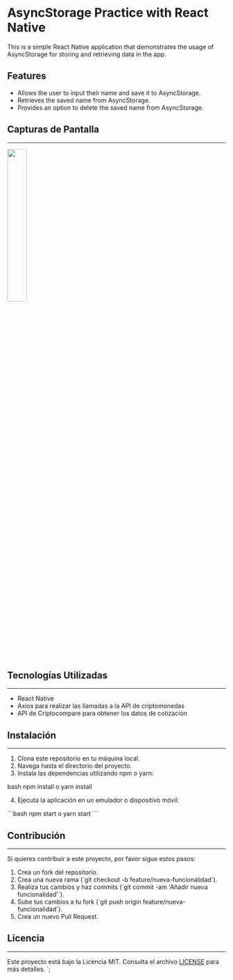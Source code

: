 # AsyncStorage Practice with React Native

This is a simple React Native application that demonstrates the usage of AsyncStorage for storing and retrieving data in the app.

## Features

- Allows the user to input their name and save it to AsyncStorage.
- Retrieves the saved name from AsyncStorage.
- Provides an option to delete the saved name from AsyncStorage.


## Capturas de Pantalla
--------------------
<img src="https://github.com/JoseCrespo00001/asyncStorageReactNative/assets/123144789/e44b9f3a-2c32-4c3b-8974-a9e96cbe8d9d" width="30%" height="30%">


## Tecnologías Utilizadas
--------------------

- React Native
- Axios para realizar las llamadas a la API de criptomonedas
- API de Criptocompare para obtener los datos de cotización

## Instalación
--------------------

1. Clona este repositorio en tu máquina local.
2. Navega hasta el directorio del proyecto.
3. Instala las dependencias utilizando npm o yarn:

bash
npm install
 o
yarn install

4. Ejecuta la aplicación en un emulador o dispositivo móvil:

\`\`\`bash
npm start
 o
yarn start
\`\`\`


## Contribución
--------------------

Si quieres contribuir a este proyecto, por favor sigue estos pasos:

1. Crea un fork del repositorio.
2. Crea una nueva rama (\`git checkout -b feature/nueva-funcionalidad\`).
3. Realiza tus cambios y haz commits (\`git commit -am 'Añadir nueva funcionalidad'\`).
4. Sube tus cambios a tu fork (\`git push origin feature/nueva-funcionalidad\`).
5. Crea un nuevo Pull Request.

## Licencia
--------------------

Este proyecto está bajo la Licencia MIT. Consulta el archivo [LICENSE](LICENSE) para más detalles.
`;
